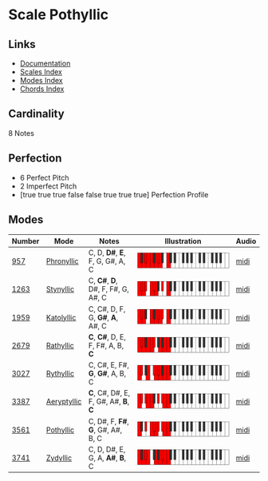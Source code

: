 # Scale Pothyllic

## Links

- [Documentation](index.md)
- [Scales Index](Scales.md)
- [Modes Index](Modes.md)
- [Chords Index](Chords.md)

## Cardinality

8 Notes

## Perfection

- 6 Perfect Pitch
- 2 Imperfect Pitch
- [true true true false false true true true] Perfection Profile

## Modes

| Number | Mode | Notes | Illustration | Audio |
|--------|------|-------|--------------|-------|
| [957](https://ianring.com/musictheory/scales/957) | [Phronyllic](ModePhronyllic.md) | C, D, **D#**, **E**, F, G, G#, A, C | ![CNaturalPhronyllic](ModeCNaturalPhronyllic.png) | [midi](https://github.com/edipermadi/music/blob/main/docs/ModeCNaturalPhronyllic.mid?raw=true) | 
| [1263](https://ianring.com/musictheory/scales/1263) | [Stynyllic](ModeStynyllic.md) | C, **C#**, **D**, D#, F, F#, G, A#, C | ![CNaturalStynyllic](ModeCNaturalStynyllic.png) | [midi](https://github.com/edipermadi/music/blob/main/docs/ModeCNaturalStynyllic.mid?raw=true) | 
| [1959](https://ianring.com/musictheory/scales/1959) | [Katolyllic](ModeKatolyllic.md) | C, C#, D, F, G, **G#**, **A**, A#, C | ![CNaturalKatolyllic](ModeCNaturalKatolyllic.png) | [midi](https://github.com/edipermadi/music/blob/main/docs/ModeCNaturalKatolyllic.mid?raw=true) | 
| [2679](https://ianring.com/musictheory/scales/2679) | [Rathyllic](ModeRathyllic.md) | **C**, **C#**, D, E, F, F#, A, B, **C** | ![CNaturalRathyllic](ModeCNaturalRathyllic.png) | [midi](https://github.com/edipermadi/music/blob/main/docs/ModeCNaturalRathyllic.mid?raw=true) | 
| [3027](https://ianring.com/musictheory/scales/3027) | [Rythyllic](ModeRythyllic.md) | C, C#, E, F#, **G**, **G#**, A, B, C | ![CNaturalRythyllic](ModeCNaturalRythyllic.png) | [midi](https://github.com/edipermadi/music/blob/main/docs/ModeCNaturalRythyllic.mid?raw=true) | 
| [3387](https://ianring.com/musictheory/scales/3387) | [Aeryptyllic](ModeAeryptyllic.md) | **C**, C#, D#, E, F, G#, A#, **B**, **C** | ![CNaturalAeryptyllic](ModeCNaturalAeryptyllic.png) | [midi](https://github.com/edipermadi/music/blob/main/docs/ModeCNaturalAeryptyllic.mid?raw=true) | 
| [3561](https://ianring.com/musictheory/scales/3561) | [Pothyllic](ModePothyllic.md) | C, D#, F, **F#**, **G**, G#, A#, B, C | ![CNaturalPothyllic](ModeCNaturalPothyllic.png) | [midi](https://github.com/edipermadi/music/blob/main/docs/ModeCNaturalPothyllic.mid?raw=true) | 
| [3741](https://ianring.com/musictheory/scales/3741) | [Zydyllic](ModeZydyllic.md) | C, D, D#, E, G, A, **A#**, **B**, C | ![CNaturalZydyllic](ModeCNaturalZydyllic.png) | [midi](https://github.com/edipermadi/music/blob/main/docs/ModeCNaturalZydyllic.mid?raw=true) | 
